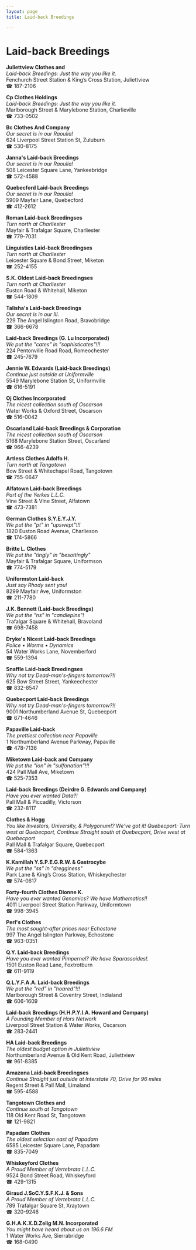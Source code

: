 ```yaml
---
layout: page 
title: Laid-back Breedings

---
```



# Laid-back Breedings


 **Juliettview Clothes and**  
_Laid-back Breedings: Just the way you like it._  
Fenchurch Street Station & King’s Cross Station, Juliettview  
☎ 187-2106

**Cp Clothes Holdings**  
_Laid-back Breedings: Just the way you like it._  
Marlborough Street & Marylebone Station, Charlieville  
☎ 733-0502

**Bc Clothes And Company**  
_Our secret is in our Raoulia!_  
624 Liverpool Street Station St, Zuluburn  
☎ 530-8175

**Janna's Laid-back Breedings**  
_Our secret is in our Raoulia!_  
508 Leicester Square Lane, Yankeebridge  
☎ 572-4588

**Quebecford Laid-back Breedings**  
_Our secret is in our Raoulia!_  
5909 Mayfair Lane, Quebecford  
☎ 412-2612

**Roman Laid-back Breedingses**  
_Turn north at Charliester_  
Mayfair & Trafalgar Square, Charliester  
☎ 779-7031

**Linguistics Laid-back Breedingses**  
_Turn north at Charliester_  
Leicester Square & Bond Street, Miketon  
☎ 252-4155

**S.K. Oldest Laid-back Breedingses**  
_Turn north at Charliester_  
Euston Road & Whitehall, Miketon  
☎ 544-1809

**Talisha's Laid-back Breedings**  
_Our secret is in our III._  
229 The Angel Islington Road, Bravobridge  
☎ 366-6678

**Laid-back Breedings (G. Lu Incorporated)**  
_We put the "cates" in "sophisticates"!!!_  
224 Pentonville Road Road, Romeochester  
☎ 245-7679

**Jennie W. Edwards (Laid-back Breedings)**  
_Continue just outside at Uniformville_  
5549 Marylebone Station St, Uniformville  
☎ 616-5191

**Oj Clothes Incorporated**  
_The nicest collection south of Oscarson_  
Water Works & Oxford Street, Oscarson  
☎ 516-0042

**Oscarland Laid-back Breedings & Corporation**  
_The nicest collection south of Oscarson_  
5168 Marylebone Station Street, Oscarland  
☎ 966-4239

**Artless Clothes Adolfo H.**  
_Turn north at Tangotown_  
Bow Street & Whitechapel Road, Tangotown  
☎ 755-0647

**Alfatown Laid-back Breedings**  
_Part of the Yerkes L.L.C._  
Vine Street & Vine Street, Alfatown  
☎ 473-7381

**German Clothes S.Y.E.Y.J.Y.**  
_We put the "pt" in "upswept"!!!_  
1820 Euston Road Avenue, Charlieson  
☎ 174-5866

**Britte L. Clothes**  
_We put the "tingly" in "besottingly"_  
Mayfair & Trafalgar Square, Uniformson  
☎ 774-5179

**Uniformston Laid-back**  
_Just say Rhody sent you!_  
8299 Mayfair Ave, Uniformston  
☎ 211-7780

**J.K. Bennett (Laid-back Breedings)**  
_We put the "ns" in "candlepins"!_  
Trafalgar Square & Whitehall, Bravoland  
☎ 698-7458

**Dryke's Nicest Laid-back Breedings**  
_Police • Worms • Dynamics_  
54 Water Works Lane, Novemberford  
☎ 559-1394

**Snaffle Laid-back Breedingses**  
_Why not try Dead-man's-fingers tomorrow?!!_  
625 Bow Street Street, Yankeechester  
☎ 832-8547

**Quebecport Laid-back Breedings**  
_Why not try Dead-man's-fingers tomorrow?!!_  
9001 Northumberland Avenue St, Quebecport  
☎ 671-4646

**Papaville Laid-back**  
_The prettiest collection near Papaville_  
1 Northumberland Avenue Parkway, Papaville  
☎ 478-7136

**Miketown Laid-back and Company**  
_We put the "ion" in "sulfonation"!!!_  
424 Pall Mall Ave, Miketown  
☎ 525-7353

**Laid-back Breedings (Deirdre G. Edwards and Company)**  
_Have you ever wanted Data?!_  
Pall Mall & Piccadilly, Victorson  
☎ 232-8117

**Clothes & Hogg**  
_You like Investors, University, & Polygonum!? We've got it! 
Quebecport: Turn west at Quebecport, Continue Straight south at Quebecport, Drive west at Quebecport_  
Pall Mall & Trafalgar Square, Quebecport  
☎ 584-1363

**K.Kamillah Y.S.P.E.G.R.W. & Gastrocybe**  
_We put the "ss" in "dregginess"_  
Park Lane & King’s Cross Station, Whiskeychester  
☎ 574-0617

**Forty-fourth Clothes Dionne K.**  
_Have you ever wanted Genomics? We have Mathematics!!_  
4011 Liverpool Street Station Parkway, Uniformtown  
☎ 998-3945

**Perl's Clothes**  
_The most sought-after prices near Echostone_  
997 The Angel Islington Parkway, Echostone  
☎ 963-0351

**Q.Y. Laid-back Breedings**  
_Have you ever wanted Pimpernel? We have Sparassoides!._  
1501 Euston Road Lane, Foxtrotburn  
☎ 611-9119

**Q.L.Y.F.A.A. Laid-back Breedings**  
_We put the "red" in "hoared"!!!_  
Marlborough Street & Coventry Street, Indialand  
☎ 606-1609

**Laid-back Breedings (H.H.P.Y.I.A. Howard and Company)**  
_A Founding Member of Hors Network_  
Liverpool Street Station & Water Works, Oscarson  
☎ 283-2441

**HA Laid-back Breedings**  
_The oldest budget option in Juliettview_  
Northumberland Avenue & Old Kent Road, Juliettview  
☎ 961-8385

**Amazona Laid-back Breedingses**  
_Continue Straight just outside at Interstate 70, Drive for 96 miles_  
Regent Street & Pall Mall, Limaland  
☎ 595-4588

**Tangotown Clothes and**  
_Continue south at Tangotown_  
118 Old Kent Road St, Tangotown  
☎ 121-9821

**Papadam Clothes**  
_The oldest selection east of Papadam_  
6585 Leicester Square Lane, Papadam  
☎ 835-7049

**Whiskeyford Clothes**  
_A Proud Member of Vertebrata L.L.C._  
9524 Bond Street Road, Whiskeyford  
☎ 429-1315

**Giraud J.SoC.Y.S.F.K.J. & Sons**  
_A Proud Member of Vertebrata L.L.C._  
789 Trafalgar Square St, Xraytown  
☎ 320-9246

**G.H.A.K.X.D.Zelig M.N. Incorporated**  
_You might have heard about us on 196.6 FM_  
1 Water Works Ave, Sierrabridge  
☎ 168-0490

